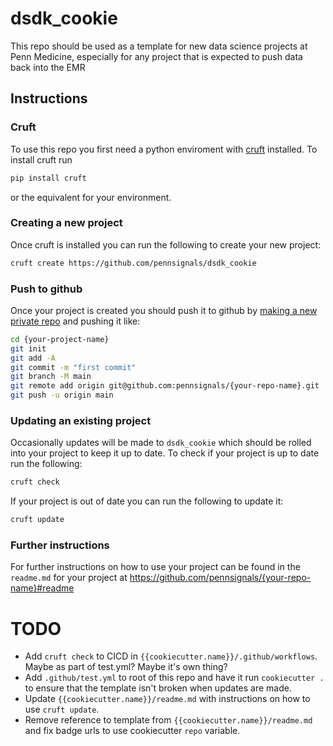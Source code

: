 # dsdk_cookie
This repo should be used as a template for new data science projects at Penn Medicine, especially for any project that is expected to push data back into the EMR

## Instructions

### Cruft

To use this repo you first need a python enviroment with [cruft](https://github.com/cruft/cruft#readme) installed. To install cruft run

```sh
pip install cruft
```

or the equivalent for your environment.

### Creating a new project

Once cruft is installed you can run the following to create your new project:

```sh
cruft create https://github.com/pennsignals/dsdk_cookie
```

### Push to github
Once your project is created you should push it to github by [making a new private repo](https://github.com/organizations/pennsignals/repositories/new) and pushing it like:

```sh
cd {your-project-name}
git init
git add -A
git commit -m "first commit"
git branch -M main
git remote add origin git@github.com:pennsignals/{your-repo-name}.git
git push -u origin main
```

### Updating an existing project

Occasionally updates will be made to `dsdk_cookie` which should be rolled into your project to keep it up to date. To check if your project is up to date run the following:

```sh
cruft check
```

If your project is out of date you can run the following to update it:

```sh
cruft update
```

### Further instructions
For further instructions on how to use your project can be found in the `readme.md` for your project at https://github.com/pennsignals/{your-repo-name}#readme

# TODO
* Add `cruft check` to CICD in `{{cookiecutter.name}}/.github/workflows`. Maybe as part of test.yml? Maybe it's own thing?
* Add `.github/test.yml` to root of this repo and have it run `cookiecutter .` to ensure that the template isn't broken when updates are made.
* Update `{{cookiecutter.name}}/readme.md` with instructions on how to use `cruft update`.
* Remove reference to template from `{{cookiecutter.name}}/readme.md` and fix badge urls to use cookiecutter `repo` variable.